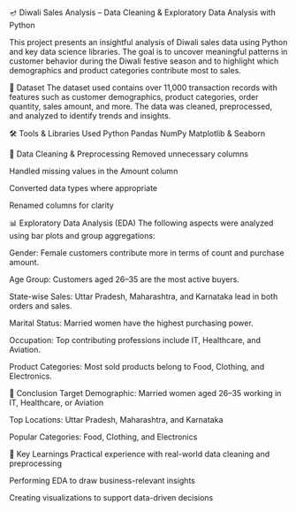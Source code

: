 🪔 Diwali Sales Analysis – Data Cleaning & Exploratory Data Analysis with Python

This project presents an insightful analysis of Diwali sales data using Python and key data science libraries. 
The goal is to uncover meaningful patterns in customer behavior during the Diwali festive season and to highlight which demographics and product categories contribute most to sales.

📁 Dataset
The dataset used contains over 11,000 transaction records with features such as customer demographics, product categories, order quantity, sales amount, and more. The data was cleaned, preprocessed, and analyzed to identify trends and insights.

🛠️ Tools & Libraries Used
Python
Pandas
NumPy
Matplotlib & Seaborn

🧹 Data Cleaning & Preprocessing
Removed unnecessary columns 

Handled missing values in the Amount column

Converted data types where appropriate

Renamed columns for clarity 

📊 Exploratory Data Analysis (EDA)
The following aspects were analyzed using bar plots and group aggregations:

Gender: Female customers contribute more in terms of count and purchase amount.

Age Group: Customers aged 26–35 are the most active buyers.

State-wise Sales: Uttar Pradesh, Maharashtra, and Karnataka lead in both orders and sales.

Marital Status: Married women have the highest purchasing power.

Occupation: Top contributing professions include IT, Healthcare, and Aviation.

Product Categories: Most sold products belong to Food, Clothing, and Electronics.

🏁 Conclusion
Target Demographic: Married women aged 26–35 working in IT, Healthcare, or Aviation

Top Locations: Uttar Pradesh, Maharashtra, and Karnataka

Popular Categories: Food, Clothing, and Electronics

📌 Key Learnings
Practical experience with real-world data cleaning and preprocessing

Performing EDA to draw business-relevant insights

Creating visualizations to support data-driven decisions




